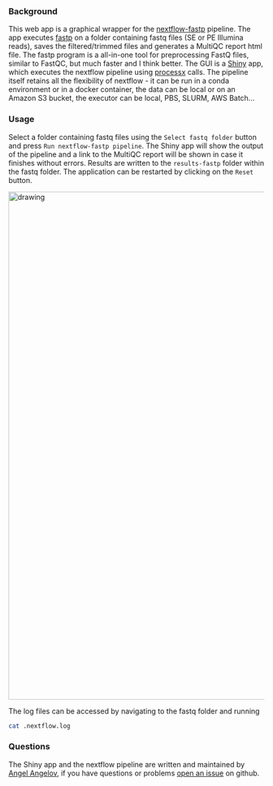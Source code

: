 ### Background

This web app is a graphical wrapper for the [nextflow-fastp](https://github.com/angelovangel/nextflow-fastp) pipeline. The app executes [fastp](https://github.com/OpenGene/fastp) on a folder containing fastq files (SE or PE Illumina reads), saves the filtered/trimmed files and generates a MultiQC report html file. The fastp program is a all-in-one tool for preprocessing FastQ files, similar to FastQC, but much faster and I think better.
The GUI is a [Shiny](https://shiny.rstudio.com/) app, which executes the nextflow pipeline using [processx](https://github.com/r-lib/processx) calls. The pipeline itself retains all the flexibility of nextflow - it can be run in a conda environment or in a docker container, the data can be local or on an Amazon S3 bucket, the executor can be local, PBS, SLURM, AWS Batch...

### Usage

Select a folder containing fastq files using the `Select fastq folder` button and press `Run nextflow-fastp pipeline`. The Shiny app will show the output of the pipeline and a link to the MultiQC report will be shown in case it finishes without errors. Results are written to the `results-fastp` folder within the fastq folder. The application can be restarted by clicking on the `Reset` button.   

<img src="demo/demo.gif" alt="drawing" width="1000"/>   


The log files can be accessed by navigating to the fastq folder and running

```bash
cat .nextflow.log
```

### Questions

The Shiny app and the nextflow pipeline are written and maintained by [Angel Angelov](https://github.com/angelovangel), if you have questions or problems [open an issue](https://github.com/angelovangel/nextflow-fastp-shiny/issues/new) on github.
